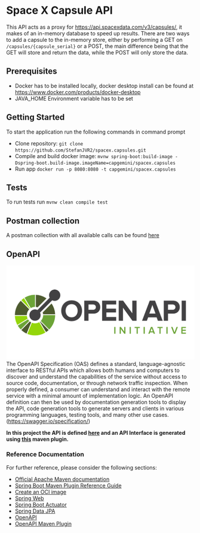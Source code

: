 # Space X Capsule API
This API acts as a proxy for https://api.spacexdata.com/v3/capsules/, it makes of an in-memory database to speed up results.
There are two ways to add a capsule to the in-memory store, either by performing a GET on `/capsules/{capsule_serial}` or a POST, the main 
difference being that the GET will store and return the data, while the POST will only store the data.

## Prerequisites
* Docker has to be installed locally, docker desktop install can be found at https://www.docker.com/products/docker-desktop
* JAVA_HOME Environment variable has to be set

## Getting Started
To start the application run the following commands in command prompt
* Clone repository: `git clone https://github.com/StefanJVR2/spacex.capsules.git`
* Compile and build docker image: `mvnw spring-boot:build-image -Dspring-boot.build-image.imageName=capgemini/spacex.capsules`
* Run app `docker run -p 8080:8080 -t capgemini/spacex.capsules`

## Tests
To run tests run `mvnw clean compile test`

## Postman collection
A postman collection with all available calls can be found [here](./postman/SpaceX%20Capsule%20API%20Test%20Collection.postman_collection.json)


## OpenAPI
![image info](./assets/openapi.png)
The OpenAPI Specification (OAS) defines a standard, language-agnostic interface to RESTful APIs which allows both humans and computers to discover and understand the capabilities of the service without access to source code, documentation, or through network traffic inspection. When properly defined, a consumer can understand and interact with the remote service with a minimal amount of implementation logic.
An OpenAPI definition can then be used by documentation generation tools to display the API, code generation tools to generate servers and clients in various programming languages, testing tools, and many other use cases.
(https://swagger.io/specification/)


**In this project the API is defined [here](./contracts/service-spacex-capsules.yaml) and an API Interface is generated using [this](https://github.com/OpenAPITools/openapi-generator) maven plugin.**


### Reference Documentation
For further reference, please consider the following sections:

* [Official Apache Maven documentation](https://maven.apache.org/guides/index.html)
* [Spring Boot Maven Plugin Reference Guide](https://docs.spring.io/spring-boot/docs/2.3.3.RELEASE/maven-plugin/reference/html/)
* [Create an OCI image](https://docs.spring.io/spring-boot/docs/2.3.3.RELEASE/maven-plugin/reference/html/#build-image)
* [Spring Web](https://docs.spring.io/spring-boot/docs/2.3.3.RELEASE/reference/htmlsingle/#boot-features-developing-web-applications)
* [Spring Boot Actuator](https://docs.spring.io/spring-boot/docs/2.3.3.RELEASE/reference/htmlsingle/#production-ready)
* [Spring Data JPA](https://docs.spring.io/spring-boot/docs/2.3.3.RELEASE/reference/htmlsingle/#boot-features-jpa-and-spring-data)
* [OpenAPI](https://swagger.io/docs/specification/about/)
* [OpenAPI Maven Plugin](https://openapi-generator.tech/docs/plugins/)